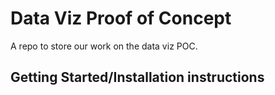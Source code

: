 # Data Viz Proof of Concept

A repo to store our work on the data viz POC.

## Getting Started/Installation instructions